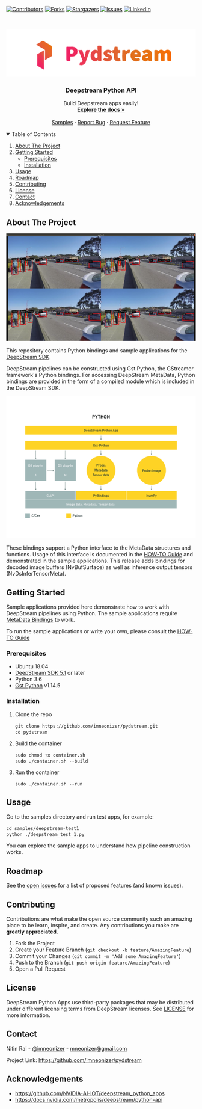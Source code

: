 [![Contributors][contributors-shield]][contributors-url]
[![Forks][forks-shield]][forks-url]
[![Stargazers][stars-shield]][stars-url]
[![Issues][issues-shield]][issues-url]
[![LinkedIn][linkedin-shield]][linkedin-url]



<br />

<p align="center">
  <a href="https://github.com/imneonizer/pydstream">
    <img src="Docs/banner-logo.png" alt="Logo" width="800">
  </a>

  <h3 align="center">Deepstream Python API</h3>

  <p align="center">
    Build Deepstream apps easily!
    <br />
    <a href="https://github.com/imneonizer/pydstream"><strong>Explore the docs »</strong></a>
    <br />
    <br />
    <a href="https://github.com/imneonizer/pydstream/tree/main/samples">Samples</a>
    ·
    <a href="https://github.com/imneonizer/pydstream/issues">Report Bug</a>
    ·
    <a href="https://github.com/imneonizer/pydstream/issues">Request Feature</a>
  </p>

</p>

<details open="open">
  <summary>Table of Contents</summary>
  <ol>
    <li>
      <a href="#about-the-project">About The Project</a>
    </li>
    <li>
      <a href="#getting-started">Getting Started</a>
      <ul>
        <li><a href="#prerequisites">Prerequisites</a></li>
        <li><a href="#installation">Installation</a></li>
      </ul>
    </li>
    <li><a href="#usage">Usage</a></li>
    <li><a href="#roadmap">Roadmap</a></li>
    <li><a href="#contributing">Contributing</a></li>
    <li><a href="#license">License</a></li>
    <li><a href="#contact">Contact</a></li>
    <li><a href="#acknowledgements">Acknowledgements</a></li>
  </ol>
</details>

<!-- ABOUT THE PROJECT -->

## About The Project

![App Home](Docs/test3-app.png)

This repository contains Python bindings and sample applications for the [DeepStream SDK](https://developer.nvidia.com/deepstream-sdk).

DeepStream pipelines can be constructed using Gst Python, the GStreamer framework's Python bindings. For accessing DeepStream MetaData, Python bindings are provided in the form of a compiled module which is included in the DeepStream SDK.

![](Docs/python-app-pipeline.png)

These bindings support a Python interface to the MetaData structures and functions. Usage of this interface is documented in the [HOW-TO Guide](https://github.com/imneonizer/pydstream/blob/main/HOWTO.md) and demonstrated in the sample applications.
This release adds bindings for decoded image buffers (NvBufSurface) as well as inference output tensors (NvDsInferTensorMeta).



<!-- GETTING STARTED -->

## Getting Started

Sample applications provided here demonstrate how to work with DeepStream pipelines using Python.
The sample applications require [MetaData Bindings](https://github.com/NVIDIA-AI-IOT/deepstream_python_apps#metadata_bindings) to work.

To run the sample applications or write your own, please consult the [HOW-TO Guide](https://github.com/NVIDIA-AI-IOT/deepstream_python_apps/blob/master/HOWTO.md)

### Prerequisites

- Ubuntu 18.04
- [DeepStream SDK 5.1](https://developer.nvidia.com/deepstream-download) or later
- Python 3.6
- [Gst Python](https://gstreamer.freedesktop.org/modules/gst-python.html) v1.14.5

### Installation

1. Clone the repo

   ````shell
   git clone https://github.com/imneonizer/pydstream.git
   cd pydstream
   ````

2. Build the container

   ````shell
   sudo chmod +x container.sh
   sudo ./container.sh --build
   ````

3. Run the container

   ````shell
   sudo ./container.sh --run
   ````



<!-- USAGE EXAMPLES -->

## Usage

Go to the samples directory and run test apps, for example:

````shell
cd samples/deepstream-test1
python ./deepstream_test_1.py
````

You can explore the sample apps to understand how pipeline construction works.



<!-- ROADMAP -->

## Roadmap

See the [open issues](https://github.com/othneildrew/Best-README-Template/issues) for a list of proposed features (and known issues).



<!-- CONTRIBUTING -->
## Contributing

Contributions are what make the open source community such an amazing place to be learn, inspire, and create. Any contributions you make are **greatly appreciated**.

1. Fork the Project
2. Create your Feature Branch (`git checkout -b feature/AmazingFeature`)
3. Commit your Changes (`git commit -m 'Add some AmazingFeature'`)
4. Push to the Branch (`git push origin feature/AmazingFeature`)
5. Open a Pull Request



<!-- LICENSE -->
## License

DeepStream Python Apps use third-party packages that may be distributed under
different licensing terms from DeepStream licenses. See [LICENSE](LICENSE.txt) for more information.

<!-- CONTACT -->

## Contact

Nitin Rai - [@imneonizer](https://twitter.com/imneonizer) - mneonizer@gmail.com

Project Link: https://github.com/imneonizer/pydstream



<!-- ACKNOWLEDGEMENTS -->

## Acknowledgements
* https://github.com/NVIDIA-AI-IOT/deepstream_python_apps
* https://docs.nvidia.com/metropolis/deepstream/python-api



<!-- MARKDOWN LINKS & IMAGES -->
<!-- https://www.markdownguide.org/basic-syntax/#reference-style-links -->

[contributors-shield]: https://img.shields.io/github/contributors/imneonizer/pydstream.svg?style=for-the-badge
[contributors-url]: https://github.com/imneonizer/pydstream/graphs/contributors
[forks-shield]: https://img.shields.io/github/forks/imneonizer/pydstream.svg?style=for-the-badge
[forks-url]: https://github.com/imneonizer/pydstream/network/members
[stars-shield]: https://img.shields.io/github/stars/imneonizer/pydstream.svg?style=for-the-badge
[stars-url]: https://github.com/imneonizer/pydstream/stargazers
[issues-shield]: https://img.shields.io/github/issues/imneonizer/pydstream.svg?style=for-the-badge
[issues-url]: https://github.com/imneonizer/pydstream/issues
[license-shield]: https://img.shields.io/github/license/imneonizer/pydstream.svg?style=for-the-badge
[license-url]: https://github.com/imneonizer/pydstream/blob/master/LICENSE.txt
[linkedin-shield]: https://img.shields.io/badge/-LinkedIn-black.svg?style=for-the-badge&logo=linkedin&colorB=555
[linkedin-url]: https://www.linkedin.com/in/imneonizer/